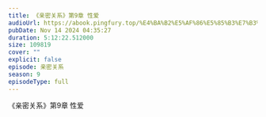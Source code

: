 ```yaml
---
title: 《亲密关系》第9章 性爱
audioUrl: https://abook.pingfury.top/%E4%BA%B2%E5%AF%86%E5%85%B3%E7%B3%BB-66-%E7%AC%AC9%E7%AB%A0-%E6%80%A7%E7%88%B1-5d24a4o9.wav
pubDate: Nov 14 2024 04:35:27
duration: 5:12:22.512000
size: 109819
cover: ""
explicit: false
episode: 亲密关系
season: 9
episodeType: full
---
```

《亲密关系》第9章 性爱
